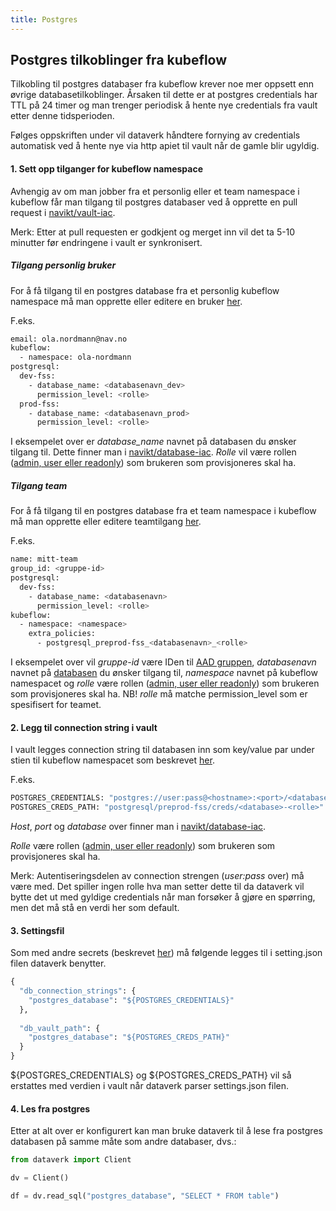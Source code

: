 ```yaml
---
title: Postgres
---
```


## Postgres tilkoblinger fra kubeflow
Tilkobling til postgres databaser fra kubeflow krever noe mer oppsett enn øvrige databasetilkoblinger.
Årsaken til dette er at postgres credentials har TTL på 24 timer og man trenger periodisk
å hente nye credentials fra vault etter denne tidsperioden.

Følges oppskriften under vil dataverk håndtere fornying av credentials automatisk ved å hente nye 
via http apiet til vault når de gamle blir ugyldig.

#### 1. Sett opp tilganger for kubeflow namespace
Avhengig av om man jobber fra et personlig eller et team namespace i kubeflow får man tilgang til postgres 
databaser ved å opprette en pull request i [navikt/vault-iac](https://github.com/navikt/vault-iac).

Merk: Etter at pull requesten er godkjent og merget inn vil det ta 5-10 minutter før endringene i vault 
er synkronisert.

##### Tilgang personlig bruker
For å få tilgang til en postgres database fra et personlig kubeflow namespace må man opprette eller 
editere en bruker [her](https://github.com/navikt/vault-iac/tree/master/terraform/users).

F.eks.
````bash
email: ola.nordmann@nav.no
kubeflow:
  - namespace: ola-nordmann
postgresql:
  dev-fss:
    - database_name: <databasenavn_dev>
      permission_level: <rolle>
  prod-fss:
    - database_name: <databasenavn_prod>
      permission_level: <rolle>
````

I eksempelet over er _database_name_ navnet på databasen du ønsker tilgang til. Dette finner man i 
[navikt/database-iac](https://github.com/navikt/database-iac). _Rolle_ vil være rollen ([admin, user eller readonly](https://github.com/navikt/database-iac/blob/master/README.md)) som brukeren som provisjoneres skal ha.

##### Tilgang team
For å få tilgang til en postgres database fra et team namespace i kubeflow må man opprette eller 
editere teamtilgang [her](https://github.com/navikt/vault-iac/tree/master/terraform/teams).

F.eks.
````bash
name: mitt-team
group_id: <gruppe-id>
postgresql:
  dev-fss:
    - database_name: <databasenavn>
      permission_level: <rolle>
kubeflow:
  - namespace: <namespace>
    extra_policies:
      - postgresql_preprod-fss_<databasenavn>_<rolle>
````

I eksempelet over vil _gruppe-id_ være IDen til 
[AAD gruppen](https://aad.portal.azure.com/#blade/Microsoft_AAD_IAM/GroupsManagementMenuBlade/AllGroups), 
_databasenavn_ navnet på [databasen](https://github.com/navikt/database-iac) 
du ønsker tilgang til, _namespace_ navnet på kubeflow namespacet og _rolle_ være rollen ([admin, user eller readonly](https://github.com/navikt/database-iac/blob/master/README.md)) som brukeren som provisjoneres skal ha. NB! _rolle_ må matche permission_level som er spesifisert for teamet.

#### 2. Legg til connection string i vault
I vault legges connection string til databasen inn som key/value par under stien 
til kubeflow namespacet som beskrevet [her](README.md).

F.eks.
````bash
POSTGRES_CREDENTIALS: "postgres://user:pass@<hostname>:<port>/<database>"
POSTGRES_CREDS_PATH: "postgresql/preprod-fss/creds/<database>-<rolle>"
````

_Host_, _port_ og _database_ over finner man i 
[navikt/database-iac](https://github.com/navikt/database-iac).

_Rolle_ være rollen ([admin, user eller readonly](https://github.com/navikt/database-iac/blob/master/README.md)) som brukeren som provisjoneres skal ha.

Merk: Autentiseringsdelen av connection strengen (*user:pass* over) må være med. Det spiller ingen rolle
hva man setter dette til da dataverk vil bytte det ut med gyldige credentials når man forsøker å gjøre
en spørring, men det må stå en verdi her som default.

#### 3. Settingsfil
Som med andre secrets (beskrevet [her](README.md)) må følgende legges til i 
setting.json filen dataverk benytter.
````python
{
  "db_connection_strings": {
    "postgres_database": "${POSTGRES_CREDENTIALS}"
  },
  
  "db_vault_path": {
    "postgres_database": "${POSTGRES_CREDS_PATH}"
  }
}
````
${POSTGRES_CREDENTIALS} og ${POSTGRES_CREDS_PATH} vil så erstattes med verdien i vault når dataverk parser settings.json filen.

#### 4. Les fra postgres
Etter at alt over er konfigurert kan man bruke dataverk til å lese fra postgres databasen på samme måte som
andre databaser, dvs.:
````python
from dataverk import Client

dv = Client()

df = dv.read_sql("postgres_database", "SELECT * FROM table")
````
